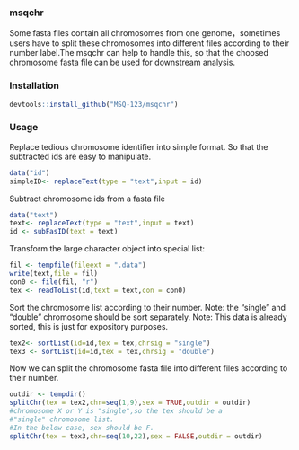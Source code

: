 <!-- README.md is generated from README.Rmd. Please edit that file -->

### msqchr

Some fasta files contain all chromosomes from one genome，sometimes
users have to split these chromosomes into different files according to
their number label.The msqchr can help to handle this, so that the
choosed chromosome fasta file can be used for downstream analysis.

### Installation

``` r
devtools::install_github("MSQ-123/msqchr")
```

### Usage

Replace tedious chromosome identifier into simple format. So that the
subtracted ids are easy to manipulate.

``` r
data("id")
simpleID<- replaceText(type = "text",input = id)
```

Subtract chromosome ids from a fasta file

``` r
data("text")
text<- replaceText(type = "text",input = text)
id <- subFasID(text = text)
```

Transform the large character object into special list:

``` r
fil <- tempfile(fileext = ".data")
write(text,file = fil)
con0 <- file(fil, "r")
tex <- readToList(id,text = text,con = con0)
```

Sort the chromosome list according to their number. Note: the “single”
and “double” chromosome should be sort separately. Note: This data is
already sorted, this is just for expository purposes.

``` r
tex2<- sortList(id=id,tex = tex,chrsig = "single")
tex3 <- sortList(id=id,tex = tex,chrsig = "double")
```

Now we can split the chromosome fasta file into different files
according to their number.

``` r
outdir <- tempdir()
splitChr(tex = tex2,chr=seq(1,9),sex = TRUE,outdir = outdir)
#chromosome X or Y is "single",so the tex should be a
#"single" chromosome list.
#In the below case, sex should be F.
splitChr(tex = tex3,chr=seq(10,22),sex = FALSE,outdir = outdir)
```
